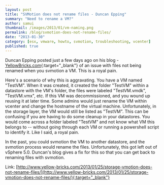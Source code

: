 ```yaml
---
layout: post
title: "SVMotion does not rename files - Duncan Epping"
summary: "Need to rename a VM?"
author: samui
thumbnail: /images/2013/01/vm-naming.png
permalink: /blog/svmotion-does-not-rename-files/
date: "2013-01-30"
category: [esx, vmware, howto, svmotion, troubleshooting, vcenter]
published: true
---
```


Duncan Epping posted just a few days ago on his blog - [YellowBricks.com](http://www.yellow-bricks.com/2013/01/25/storage-vmotion-does-not-rename-files/){:target="_blank"} of an issue with files not being renamed when you svmotion a VM. This is a royal pain.

Here's a scenario of why this is aggravating. You have a VM named "TestVM". When it was created, it created the folder "TestVM" within a datastore with the VM's folder, the files were labeled "TestVM.vmdk", "TestVM.vmx", etc. If this VM was decommissioned, and you wound up reusing it at later time. Some admins would just rename the VM within vcenter and change the hostname of the virtual machine. Unfortunately, in the storage layer, the VM would still be listed as "TestVM". This can be confusing if you are having to do some cleanup in your datastores. You would come across a folder labeled "TestVM" and not know what VM this belongs to -- without going through each VM or running a powershell script to identify it. Like I said, a royal pain.

In the past, you could svmotion the VM to another datastore, and the svmotion process would rename the files. Unfortunately, this got left out of vSphere 5.0. Duncan's blog gives a fix for this so that you can get back to renaming files with svmotion.

Link: [http://www.yellow-bricks.com/2013/01/25/storage-vmotion-does-not-rename-files/](http://www.yellow-bricks.com/2013/01/25/storage-vmotion-does-not-rename-files/){:target="_blank"}
